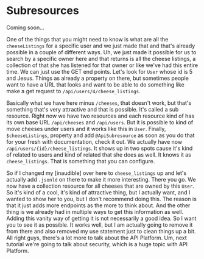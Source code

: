 # Subresources

Coming soon...

One of the things that you might need to know is what are all the `cheeseListings` for
a specific user and we just made that and that's already possible in a couple of
different ways. Uh, we just made it possible for us to search by a specific owner
here and that returns is all the cheese listings, a collection of that she has
listened for that owner or like we've had this entire time. We can just use the GET
end points. Let's look for `User` whose id is 5 and Jesus. Things as already a
property on there, but sometimes people want to have a URL that looks and want to be
able to do something like make a get request to `/api/users/4/cheese_listings`.

Basically what we have here minus `/cheeses`, that doesn't work, but that's something
that's very attractive and that is possible. It's called a sub resource. Right now we
have two resources and each resource kind of has its own base URL `/api/cheeses`
and `/api/users`. But it is possible to kind of move cheeses under users and it
works like this in `User`. Finally, `$cheeseListings`, property and add `@ApiSubresource`
as soon as you do that for your fresh with documentation, check it out. We actually
have now `/api/users/{id}/cheese_listings`. It shows up in two
spots cause it's kind of related to users and kind of related that she does as well.
It knows it as `cheese_listings`. That is something that you can configure.

So if I changed my [inaudible] over here to `cheese_listings` up and let's
actually add `.jsonld` on there to make it more interesting. There you go. We
now have a collection resource for all cheeses that are owned by this `User`. So it's
kind of a cool, it's kind of attractive thing, but I actually want, and I wanted to
show her to you, but I don't recommend doing this. The reason is that it just adds
more endpoints as the more to think about. And the other thing is we already had in
multiple ways to get this information as well. Adding this vanity way of getting it
is not necessarily a good idea. So I want you to see it as possible. It works well,
but I am actually going to remove it from there and also removed my use statement
just to clean things up a bit. All right guys, there's a lot more to talk about the
API Platform. Um, next tutorial we're going to talk about security, which is a huge
topic with API Platform.